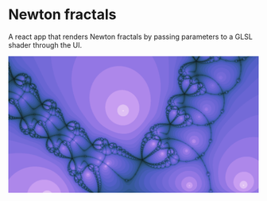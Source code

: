 # Newton fractals

A react app that renders Newton fractals by passing parameters to a GLSL shader through the UI.

![An example fractal generated by this program](public/example.png?raw=true)
